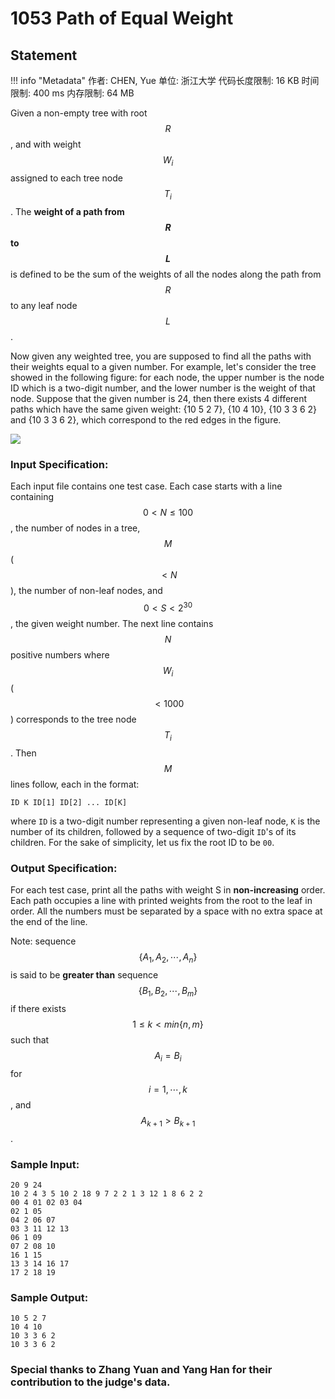 
# 1053 Path of Equal Weight

## Statement

!!! info "Metadata"
    作者: CHEN, Yue
    单位: 浙江大学
    代码长度限制: 16 KB
    时间限制: 400 ms
    内存限制: 64 MB

Given a non-empty tree with root $$R$$, and with weight $$W_i$$ assigned to each tree node $$T_i$$.  The **weight of a path from $$R$$ to $$L$$** is defined to be the sum of the weights of all the nodes along the path from $$R$$ to any leaf node $$L$$.

Now given any weighted tree, you are supposed to find all the paths with their weights equal to a given number.  For example, let's consider the tree showed in the following figure: for each node, the upper number is the node ID which is a two-digit number, and the lower number is the weight of that node.  Suppose that the given number is 24, then there exists 4 different paths which have the same given weight: {10 5 2 7}, {10 4 10}, {10 3 3 6 2} and {10 3 3 6 2}, which correspond to the red edges in the figure.


![](~/212)

### Input Specification:

Each input file contains one test case.  Each case starts with a line containing $$0 < N \le 100$$, the number of nodes in a tree, $$M$$ ($$< N$$), the number of non-leaf nodes, and $$0 < S < 2^{30}$$, the given weight number. The next line contains $$N$$ positive numbers where $$W_i$$ ($$<1000$$) corresponds to the tree node $$T_i$$.  Then $$M$$ lines follow, each in the format:

```
ID K ID[1] ID[2] ... ID[K]
```

where `ID` is a two-digit number representing a given non-leaf node, `K` is the number of its children, followed by a sequence of two-digit `ID`'s of its children. For the sake of simplicity, let us fix the root ID to be `00`.

### Output Specification:

For each test case, print all the paths with weight S in **non-increasing** order.  Each path occupies a line with printed weights from the root to the leaf in order.  All the numbers must be separated by a space with no extra space at the end of the line.

Note: sequence $$\{A_1, A_2, \cdots , A_n\}$$ is said to be **greater than** sequence $$\{B_1, B_2, \cdots , B_m\}$$ if there exists $$1 \le k < min\{n, m\}$$ such that $$A_i = B_i$$ for $$i=1, \cdots , k$$, and $$A_{k+1} > B_{k+1}$$.

### Sample Input:
```plaintext
20 9 24
10 2 4 3 5 10 2 18 9 7 2 2 1 3 12 1 8 6 2 2
00 4 01 02 03 04
02 1 05
04 2 06 07
03 3 11 12 13
06 1 09
07 2 08 10
16 1 15
13 3 14 16 17
17 2 18 19
```

### Sample Output:
```plaintext
10 5 2 7
10 4 10
10 3 3 6 2
10 3 3 6 2
```

### Special thanks to Zhang Yuan and Yang Han for their contribution to the judge's data.

